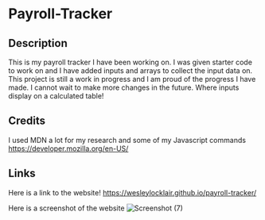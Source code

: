 # Payroll-Tracker


## Description
 This is my payroll tracker I have been working on. I was given starter code to work on and I have added inputs and arrays to collect the input data on. This project is still a work in progress and I am proud of the progress I have made. I cannot wait to make more changes in the future. Where inputs display on a  calculated table!


## Credits
I used MDN a lot for my research and some of my Javascript commands
https://developer.mozilla.org/en-US/

## Links
Here is a link to the website!
https://wesleylocklair.github.io/payroll-tracker/

Here is a screenshot of the website
![Screenshot (7)](https://github.com/wesleylocklair/payroll-tracker/assets/171185367/4865b26e-59d5-4a9e-b23b-ca00c37910c8)

